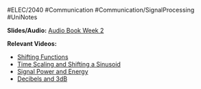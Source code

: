 #ELEC/2040 #Communication #Communication/SignalProcessing #UniNotes

**Slides/Audio:**
[Audio Book Week 2](Attachments/Audio%20Book%20Week%202.pptx)

**Relevant Videos:**
- [Shifting Functions](https://www.youtube.com/watch?v=mPo6LkaIKAY&feature=youtu.be)
- [Time Scaling and Shifting a Sinusoid](https://youtu.be/NK0Pl3CODQ0)
- [Signal Power and Energy](https://youtu.be/7I9XEhAup4c)
- [Decibels and 3dB](https://youtu.be/ZMgd2obTZyc)
